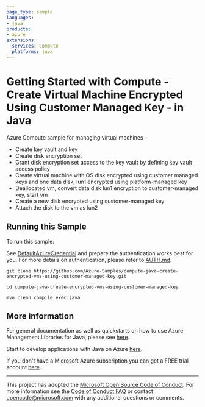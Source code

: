```yaml
---
page_type: sample
languages:
- java
products:
- azure
extensions:
  services: Compute
  platforms: java
---
```


# Getting Started with Compute - Create Virtual Machine Encrypted Using Customer Managed Key - in Java #


  Azure Compute sample for managing virtual machines -
  - Create key vault and key
  - Create disk encryption set
  - Grant disk encryption set access to the key vault by defining key vault access policy
  - Create virtual machine with OS disk encrypted using customer managed keys and one data disk, lun1 encrypted using
    platform-managed key
  - Deallocated vm, convert data disk lun1 encryption to customer-managed key, start vm
  - Create a new disk encrypted using customer-managed key
  - Attach the disk to the vm as lun2
 

## Running this Sample ##

To run this sample:

See [DefaultAzureCredential](https://github.com/Azure/azure-sdk-for-java/tree/main/sdk/identity/azure-identity#defaultazurecredential) and prepare the authentication works best for you. For more details on authentication, please refer to [AUTH.md](https://github.com/Azure/azure-sdk-for-java/blob/main/sdk/resourcemanager/docs/AUTH.md).

    git clone https://github.com/Azure-Samples/compute-java-create-encrypted-vms-using-customer-managed-key.git

    cd compute-java-create-encrypted-vms-using-customer-managed-key

    mvn clean compile exec:java

## More information ##

For general documentation as well as quickstarts on how to use Azure Management Libraries for Java, please see [here](https://aka.ms/azsdk/java/mgmt).

Start to develop applications with Java on Azure [here](http://azure.com/java).

If you don't have a Microsoft Azure subscription you can get a FREE trial account [here](http://go.microsoft.com/fwlink/?LinkId=330212).

---

This project has adopted the [Microsoft Open Source Code of Conduct](https://opensource.microsoft.com/codeofconduct/). For more information see the [Code of Conduct FAQ](https://opensource.microsoft.com/codeofconduct/faq/) or contact [opencode@microsoft.com](mailto:opencode@microsoft.com) with any additional questions or comments.